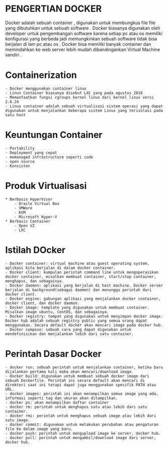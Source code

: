 # PENGERTIAN DOCKER
Docker adalah sebuah container , digunakan untuk membungkus file file yang dibutuhkan
untuk sebuah software . Docker biasanya digunakan oleh developer untuk pengembangan software
karena setiap pc atau os memiliki konfigurasi yang berbeda jadi memungkinkan sebuah software
tidak bisa berjalan di lain pc atau os .
Docker bisa memiliki banyak container dan memindahkan ke web server lebih mudah dibandingankan
Virtual Machine sendiri .

# Containerization
    - Docker menggunakan container linux
    - Linux Container biasanya disebut LXC yang pada agustus 2018
    - Memanfaatkan fungsi cgroups kernel linux dari kernel linux versi 2.6.24
    - Linux container adalah sebuah virtualisasi sistem operasi yang dapat digunakan untuk menjalankan beberapa sistem Linux yang terisolasi pada satu host

# Keuntungan Container
    - Portability
    - Deployment yang cepat
    - memanaged infrastructure seperti code
    - open source
    - Konsisten 

# Produk Virtualisasi
    * Berbasis HyperVisor
        - Oracle Virtual Box
        - VMWare
        - KVM
        - Microsoft Hyper-V
    * Berbasis Container
        - Open VZ
        - LXC

# Istilah DOcker
    - Docker container: virtual machine atau guest operating system, aplikasi kita berjalan di dalam docker container.
    - Docker client: kumpulan perintah command line untuk mengoperasikan docker container, misalkan membuat container, start/stop container, menghapus, dan sebagainya.
    - Docker daemon: aplikasi yang berjalan di host machine. Docker server berjalan di background(sebagai daemon) dan menunggu perintah dari docker client.
    - Docker engine: gabungan aplikasi yang menjalankan docker container, docker client, dan docker daemon. 
    - Docker image: template yang digunakan untuk membuat container. Misalkan image ubuntu, CentOS, dan sebagainya. 
    - Docker registry: tempat yang digunakan untuk menyimpan docker image. Docker hub adalah sebuah registry public yang semua orang dapat menggunakan. Secara default docker akan mencari image pada docker hub.
    - Docker compose: sebuah cara yang dapat digunakan untuk mendefinisikan dan menjalankan lebih dari satu container.

# Perintah Dasar Docker
    - docker run: sebuah perintah untuk menjalankan container, ketika baru dijalankan pertama kali maka akan mencari/download image.
    - docker build: digunakan untuk membuat sebuah docker image dari sebuah Dockerfile. Perintah ini secara default akan mencari di direktori saat ini tetapi dapat juga menggunakan spesifik PATH atau URL.
    - docker images: perintah ini akan menampilkan semua image yang ada, informasi seperti tag dan ukuran akan ditampilkan.
    - docker ps: akan menampilkan daftar container
    - docker rm: perintah untuk menghapus satu atau lebih dari satu container.
    - docker rmi: perintah untuk menghapus sebuah image atau lebih dari satu image.
    - docker commit: digunakan untuk melakukan perubahan atau pengaturan file ke dalam image yang baru. 
    - docker push: perintah untuk mengupload image ke server, docker hub.
    - docker pull: perintah untuk mengambil/download image dari server, docker hub.


